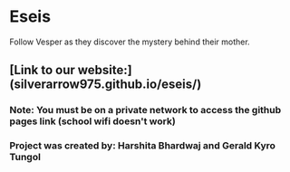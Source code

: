 # Eseis
Follow Vesper as they discover the mystery behind their mother.

## [Link to our website:] (silverarrow975.github.io/eseis/)

### Note: You must be on a private network to access the github pages link (school wifi doesn't work)

### Project was created by: Harshita Bhardwaj and Gerald Kyro Tungol 
